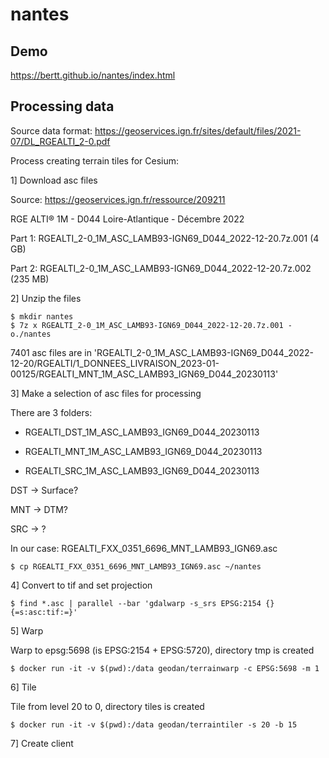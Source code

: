 # nantes

## Demo

https://bertt.github.io/nantes/index.html

## Processing data

Source data format: https://geoservices.ign.fr/sites/default/files/2021-07/DL_RGEALTI_2-0.pdf

Process creating terrain tiles for Cesium:

1] Download asc files

Source: https://geoservices.ign.fr/ressource/209211 

RGE ALTI® 1M - D044 Loire-Atlantique - Décembre 2022

Part 1: RGEALTI_2-0_1M_ASC_LAMB93-IGN69_D044_2022-12-20.7z.001 (4 GB)

Part 2: RGEALTI_2-0_1M_ASC_LAMB93-IGN69_D044_2022-12-20.7z.002 (235 MB)

2] Unzip the files

```
$ mkdir nantes
$ 7z x RGEALTI_2-0_1M_ASC_LAMB93-IGN69_D044_2022-12-20.7z.001 -o./nantes
```

7401 asc files are in 'RGEALTI_2-0_1M_ASC_LAMB93-IGN69_D044_2022-12-20/RGEALTI/1_DONNEES_LIVRAISON_2023-01-00125/RGEALTI_MNT_1M_ASC_LAMB93_IGN69_D044_20230113'

3] Make a selection of asc files for processing

There are 3 folders:

- RGEALTI_DST_1M_ASC_LAMB93_IGN69_D044_20230113      

- RGEALTI_MNT_1M_ASC_LAMB93_IGN69_D044_20230113

- RGEALTI_SRC_1M_ASC_LAMB93_IGN69_D044_20230113

DST -> Surface?

MNT -> DTM?

SRC -> ?

In our case: RGEALTI_FXX_0351_6696_MNT_LAMB93_IGN69.asc

```
$ cp RGEALTI_FXX_0351_6696_MNT_LAMB93_IGN69.asc ~/nantes
```

4] Convert to tif and set projection

```
$ find *.asc | parallel --bar 'gdalwarp -s_srs EPSG:2154 {} {=s:asc:tif:=}'
```

5] Warp

Warp to epsg:5698 (is EPSG:2154 + EPSG:5720), directory tmp is created

```
$ docker run -it -v $(pwd):/data geodan/terrainwarp -c EPSG:5698 -m 1
```
6] Tile

Tile from level 20 to 0, directory tiles is created

```
$ docker run -it -v $(pwd):/data geodan/terraintiler -s 20 -b 15
```

7] Create client



